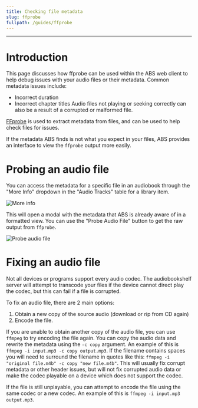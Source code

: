 ```yaml
---
title: Checking file metadata
slug: ffprobe
fullpath: /guides/ffprobe
---
```


---

# Introduction
This page discusses how ffprobe can be used within the ABS web client to help debug issues with your audio files or their metadata.
Common metadata issues include:
- Incorrect duration
- Incorrect chapter titles
Audio files not playing or seeking correctly can also be a result of a corrupted or malformed file.

[FFprobe](https://ffmpeg.org/ffprobe.html) is used to extract metadata from files, and can be used to help check files for issues.

If the metadata ABS finds is not what you expect in your files, ABS provides an interface to view the `ffprobe` output more easily.

# Probing an audio file
You can access the metadata for a specific file in an audiobook through the "More Info" dropdown in the "Audio Tracks" table for a library item.

![More info](/guides/ffprobe/more_info.png)

This will open a modal with the metadata that ABS is already aware of in a formatted view. You can use the "Probe Audio File" button to get the raw output from `ffprobe`.

![Probe audio file](/guides/ffprobe/probe.png)

# Fixing an audio file
Not all devices or programs support every audio codec.
The audiobookshelf server will attempt to transcode your files if the device cannot direct play the codec, but this can fail if a file is corrupted.

To fix an audio file, there are 2 main options:
1. Obtain a new copy of the source audio (download or rip from CD again)
2. Encode the file.

If you are unable to obtain another copy of the audio file, you can use `ffmpeg` to try encoding the file again.
You can copy the audio data and rewrite the metadata using the `-c copy` argument. An example of this is `ffmpeg -i input.mp3 -c copy output.mp3`.
If the filename contains spaces you will need to surround the filename in quotes like this: `ffmpeg -i "original file.m4b" -c copy "new file.m4b"`.
This will usually fix corrupt metadata or other header issues, but will not fix corrupted audio data or make the codec playable on a device which does not support the codec.

If the file is still unplayable, you can attempt to encode the file using the same codec or a new codec.
An example of this is `ffmpeg -i input.mp3 output.mp3`.
